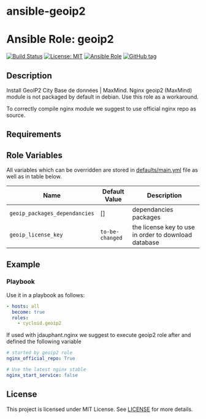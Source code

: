 # ansible-geoip2

# Ansible Role: geoip2

[![Build Status](https://travis-ci.org/cloudalchemy/ansible-fluentd.svg?branch=master)](https://travis-ci.org/cloudalchemy/ansible-fluentd)
[![License: MIT](https://img.shields.io/badge/license-MIT%20License-brightgreen.svg)](https://opensource.org/licenses/MIT)
[![Ansible Role](http://img.shields.io/badge/ansible%20role-cloudalchemy.fluentd-blue.svg)](https://galaxy.ansible.com/cloudalchemy/fluentd/)
[![GitHub tag](https://img.shields.io/github/tag/cloudalchemy/ansible-fluentd.svg)](https://github.com/cloudalchemy/ansible-fluentd/tags)

## Description

Install GeoIP2 City Base de données | MaxMind.
Nginx geoip2 (MaxMind) module is not packaged by default in debian. Use this role as a workaround.

To correctly compile nginx module we suggest to use official nginx repo as source.

## Requirements


## Role Variables

All variables which can be overridden are stored in [defaults/main.yml](defaults/main.yml) file as well as in table below.

| Name           | Default Value | Description                        |
| -------------- | ------------- | -----------------------------------|
| `geoip_packages_dependancies` | [] | dependancies packages |
| `geoip_license_key` | `to-be-changed` | the license key to use in order to download database |

## Example

### Playbook

Use it in a playbook as follows:
```yaml
- hosts: all
  become: true
  roles:
    - cycloid.geoip2
```

If used with jdauphant.nginx we suggest to execute geoip2 role after and defined the following variable
```yaml
# started by geoip2 role
nginx_official_repo: True

# Use the latest nginx stable
nginx_start_service: false
```

## License

This project is licensed under MIT License. See [LICENSE](/LICENSE) for more details.
